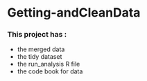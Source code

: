 # Getting-andCleanData
### This project has :
* the merged data
* the tidy dataset 
* the run_analysis R file 
* the code book for data